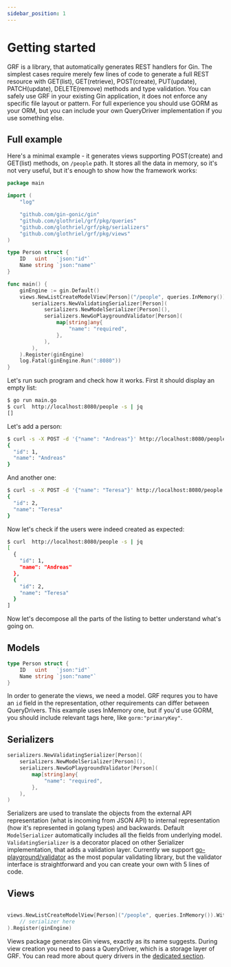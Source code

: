 ```yaml
---
sidebar_position: 1
---
```


# Getting started

GRF is a library, that automatically generates REST handlers for Gin. The simplest cases require merely few lines of code to generate a full REST resource with GET(list), GET(retrieve), POST(create), PUT(update), PATCH(update), DELETE(remove) methods and type validation. You can safely use GRF in your existing Gin application, it does not enforce any specific file layout or pattern. For full experience you should use GORM as your ORM, but you can include your own QueryDriver implementation if you use something else.

## Full example

Here's a minimal example - it generates views supporting POST(create) and GET(list) methods, on `/people` path. It stores all the data in memory, so it's not very useful, but it's enough to show how the framework works:

```go
package main

import (
	"log"

	"github.com/gin-gonic/gin"
	"github.com/glothriel/grf/pkg/queries"
	"github.com/glothriel/grf/pkg/serializers"
	"github.com/glothriel/grf/pkg/views"
)

type Person struct {
	ID   uint   `json:"id"`
	Name string `json:"name"`
}

func main() {
	ginEngine := gin.Default()
	views.NewListCreateModelView[Person]("/people", queries.InMemory()).WithSerializer(
		serializers.NewValidatingSerializer[Person](
			serializers.NewModelSerializer[Person](),
			serializers.NewGoPlaygroundValidator[Person](
				map[string]any{
					"name": "required",
				},
			),
		),
	).Register(ginEngine)
	log.Fatal(ginEngine.Run(":8080"))
}

```

Let's run such program and check how it works. First it should display an empty list:

```sh
$ go run main.go   
$ curl  http://localhost:8080/people -s | jq                            
[]
```

Let's add a person:

```sh
$ curl -s -X POST -d '{"name": "Andreas"}' http://localhost:8080/people | jq
{
  "id": 1,
  "name": "Andreas"
}
```

And another one:

```sh
$ curl -s -X POST -d '{"name": "Teresa"}' http://localhost:8080/people | jq
{
  "id": 2,
  "name": "Teresa"
}
```

Now let's check if the users were indeed created as expected:

```sh
$ curl  http://localhost:8080/people -s | jq                            
[
  {
    "id": 1,
    "name": "Andreas"
  },
  {
    "id": 2,
    "name": "Teresa"
  }
]
```

Now let's decompose all the parts of the listing to better understand what's going on.

## Models

```go
type Person struct {
	ID   uint   `json:"id"`
	Name string `json:"name"`
}
```

In order to generate the views, we need a model. GRF requres you to have an `id` field in the representation, other requirements can differ between QueryDrivers. This example uses InMemory one, but if you'd use GORM, you should include relevant tags here, like `gorm:"primaryKey"`.

## Serializers

```go
serializers.NewValidatingSerializer[Person](
	serializers.NewModelSerializer[Person](),
	serializers.NewGoPlaygroundValidator[Person](
		map[string]any{
			"name": "required",
		},
	),
)
```

Serializers are used to translate the objects from the external API representation (what is incoming from JSON API) to internal representation (how it's represented in golang types) and backwards. Default `ModelSerializer` automatically includes all the fields from underlying model. `ValidatingSerializer` is a decorator placed on other Serializer implementation, that adds a validation layer. Currently we support [go-playground/validator](https://github.com/go-playground/validator) as the most popular validating library, but the validator interface is straightforward and you can create your own with 5 lines of code.

## Views

```go

views.NewListCreateModelView[Person]("/people", queries.InMemory()).WithSerializer(
	// serializer here
).Register(ginEngine)
```

Views package generates Gin views, exactly as its name suggests. During view creation you need to pass a QueryDriver, which is a storage layer of GRF. You can read more about query drivers in the [dedicated section](/docs/query-drivers).
